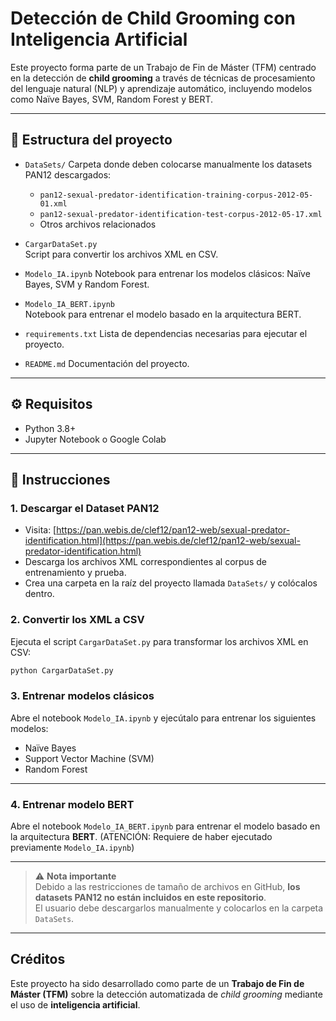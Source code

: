 # Detección de Child Grooming con Inteligencia Artificial

Este proyecto forma parte de un Trabajo de Fin de Máster (TFM) centrado en la detección de **child grooming** a través de técnicas de procesamiento del lenguaje natural (NLP) y aprendizaje automático, incluyendo modelos como Naïve Bayes, SVM, Random Forest y BERT.

---

## 📁 Estructura del proyecto

- `DataSets/` 
  Carpeta donde deben colocarse manualmente los datasets PAN12 descargados:
  - `pan12-sexual-predator-identification-training-corpus-2012-05-01.xml`
  - `pan12-sexual-predator-identification-test-corpus-2012-05-17.xml`
  - Otros archivos relacionados

- `CargarDataSet.py`   
  Script para convertir los archivos XML en CSV.

- `Modelo_IA.ipynb` 
  Notebook para entrenar los modelos clásicos: Naïve Bayes, SVM y Random Forest.

- `Modelo_IA_BERT.ipynb`  
  Notebook para entrenar el modelo basado en la arquitectura BERT.

- `requirements.txt` 
  Lista de dependencias necesarias para ejecutar el proyecto.

- `README.md` 
  Documentación del proyecto.

---

## ⚙️ Requisitos

- Python 3.8+
- Jupyter Notebook o Google Colab

---

## 🧾 Instrucciones

### 1. Descargar el Dataset PAN12

- Visita: [https://pan.webis.de/clef12/pan12-web/sexual-predator-identification.html](https://pan.webis.de/clef12/pan12-web/sexual-predator-identification.html)
- Descarga los archivos XML correspondientes al corpus de entrenamiento y prueba.
- Crea una carpeta en la raíz del proyecto llamada `DataSets/` y colócalos dentro.

### 2. Convertir los XML a CSV

Ejecuta el script `CargarDataSet.py` para transformar los archivos XML en CSV:

```bash
python CargarDataSet.py
```

### 3. Entrenar modelos clásicos

Abre el notebook `Modelo_IA.ipynb` y ejecútalo para entrenar los siguientes modelos:

- Naïve Bayes  
- Support Vector Machine (SVM)  
- Random Forest  

---

### 4. Entrenar modelo BERT

Abre el notebook `Modelo_IA_BERT.ipynb` para entrenar el modelo basado en la arquitectura **BERT**. 
(ATENCIÓN: Requiere de haber ejecutado previamente `Modelo_IA.ipynb`)

---

> ⚠️ **Nota importante**  
> Debido a las restricciones de tamaño de archivos en GitHub, **los datasets PAN12 no están incluidos en este repositorio**.  
> El usuario debe descargarlos manualmente y colocarlos en la carpeta `DataSets`.

---

## Créditos
Este proyecto ha sido desarrollado como parte de un **Trabajo de Fin de Máster (TFM)** sobre la detección automatizada de *child grooming* mediante el uso de **inteligencia artificial**.

